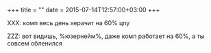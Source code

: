 +++
title = ""
date = 2015-07-14T12:57:00+03:00
+++

XXX: комп весь день херачит на 60% цпу


ZZZ: вот видишь, %юзернейм%, даже комп работает на 60%, а ты совсем обленился


